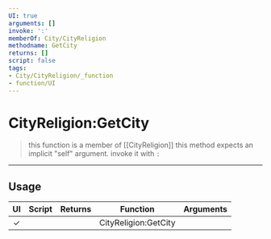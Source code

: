 ```yaml
---
UI: true
arguments: []
invoke: ':'
memberOf: City/CityReligion
methodname: GetCity
returns: []
script: false
tags:
- City/CityReligion/_function
- function/UI
---
```

# CityReligion:GetCity
> this function is a member of [[CityReligion]]
> this method expects an implicit "self" argument. invoke it with `:`
-----
## Usage
|  UI | Script | Returns | Function | Arguments |
|:---:|:------:|-------:|:--------:|:---------|
|✓| ||CityReligion:GetCity||
